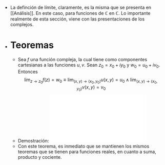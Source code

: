 - La definción de límite, claramente, es la misma que se presenta en [[Análisis]]. En este caso, para funciones de $\mathbb{C}$ en $\mathbb{C}$. Lo importante realmente de esta sección, viene con las presentaciones de los complejos.
- # Teoremas
	- Sea $f$ una función compleja, la cual tiene como componentes cartesianas a las funciones $u,v$. Sean $z_0 = x_0 + iy_0$ y $w_0 = u_0 + iv_0$. Entonces
	  $$\lim_{z \to z_0} f(z) = w_0 \equiv \lim_{(x,y) \to (x_0,y_0)} u(x,y) = u_0 \land \lim_{(x,y) \to (x_0,y_0)} v(x,y) = v_0$$
	- Demostración: ![DemoLimites.pdf](../assets/AssetsPDF_1725325701838_0.pdf)
	- Con este teorema, es inmediato que se mantienen los mismos teoremas que se tienen para funciones reales, en cuanto a suma, producto y cociente.